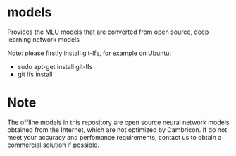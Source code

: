 # models
Provides the MLU models that are converted from open source, deep learning network models

Note: please firstly install git-lfs, for example on Ubuntu:

-  sudo apt-get install git-lfs
-  git lfs install

# Note
The offline models in this repository are open source neural network models obtained from the Internet, which are not optimized by Cambricon. If do not meet your accuracy and perfomance requirements, contact us to obtain a commercial solution if possible.
